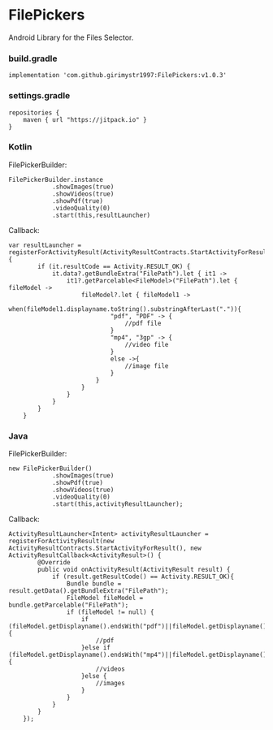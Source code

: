 # FilePickers
Android Library for the Files Selector.

###  build.gradle

    implementation 'com.github.girimystr1997:FilePickers:v1.0.3'

### settings.gradle

    repositories {
        maven { url "https://jitpack.io" }
    }


### Kotlin

FilePickerBuilder:
                
    FilePickerBuilder.instance
                .showImages(true)
                .showVideos(true)
                .showPdf(true)
                .videoQuality(0)
                .start(this,resultLauncher)

Callback:

    var resultLauncher = registerForActivityResult(ActivityResultContracts.StartActivityForResult()) {
            if (it.resultCode == Activity.RESULT_OK) {
                it.data?.getBundleExtra("FilePath").let { it1 ->
                    it1?.getParcelable<FileModel>("FilePath").let { fileModel ->
                        fileModel?.let { fileModel1 ->
                            when(fileModel1.displayname.toString().substringAfterLast(".")){
                                "pdf", "PDF" -> {
                                    //pdf file
                                }
                                "mp4", "3gp" -> {
                                    //video file
                                }
                                else ->{
                                    //image file
                                }
                            }
                        }
                    }
                }
            }
        }

### Java

FilePickerBuilder:

    new FilePickerBuilder()
                .showImages(true)
                .showPdf(true)
                .showVideos(true)
                .videoQuality(0)
                .start(this,activityResultLauncher);
                
Callback:

    ActivityResultLauncher<Intent> activityResultLauncher = registerForActivityResult(new ActivityResultContracts.StartActivityForResult(), new ActivityResultCallback<ActivityResult>() {
            @Override
            public void onActivityResult(ActivityResult result) {
                if (result.getResultCode() == Activity.RESULT_OK){
                    Bundle bundle = result.getData().getBundleExtra("FilePath");
                    FileModel fileModel = bundle.getParcelable("FilePath");
                    if (fileModel != null) {
                        if (fileModel.getDisplayname().endsWith("pdf")||fileModel.getDisplayname().endsWith("PDF")){
                            //pdf
                        }else if (fileModel.getDisplayname().endsWith("mp4")||fileModel.getDisplayname().endsWith("3gp")){
                            //videos
                        }else {
                            //images
                        }
                    }
                }
            }
        });


